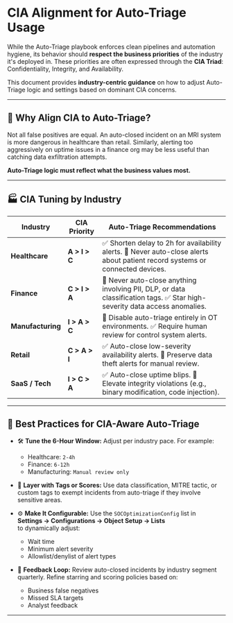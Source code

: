 # CIA Alignment for Auto-Triage Usage

While the Auto-Triage playbook enforces clean pipelines and automation hygiene, its behavior should **respect the business priorities** of the industry it's deployed in. These priorities are often expressed through the **CIA Triad**: Confidentiality, Integrity, and Availability.

This document provides **industry-centric guidance** on how to adjust Auto-Triage logic and settings based on dominant CIA concerns.

---

## 🎯 Why Align CIA to Auto-Triage?

Not all false positives are equal. An auto-closed incident on an MRI system is more dangerous in healthcare than retail. Similarly, alerting too aggressively on uptime issues in a finance org may be less useful than catching data exfiltration attempts.

**Auto-Triage logic must reflect what the business values most.**

---

## 🏭 CIA Tuning by Industry

| Industry             | CIA Priority   | Auto-Triage Recommendations                                         |
|----------------------|----------------|---------------------------------------------------------------------|
| **Healthcare**       | **A > I > C**   | ✅ Shorten delay to 2h for availability alerts. 🚫 Never auto-close alerts about patient record systems or connected devices. |
| **Finance**          | **C > I > A**   | 🚫 Never auto-close anything involving PII, DLP, or data classification tags. ✅ Star high-severity data access anomalies. |
| **Manufacturing**    | **I > A > C**   | 🚫 Disable auto-triage entirely in OT environments. ✅ Require human review for control system alerts. |
| **Retail**           | **C > A > I**   | ✅ Auto-close low-severity availability alerts. 🚫 Preserve data theft alerts for manual review. |
| **SaaS / Tech**      | **I > C > A**   | ✅ Auto-close uptime blips. 🚫 Elevate integrity violations (e.g., binary modification, code injection). |

---

## 🧠 Best Practices for CIA-Aware Auto-Triage

- 🛠️ **Tune the 6-Hour Window:**
  Adjust per industry pace. For example:
    - Healthcare: `2-4h`
    - Finance: `6-12h`
    - Manufacturing: `Manual review only`

- 🧩 **Layer with Tags or Scores:**
  Use data classification, MITRE tactic, or custom tags to exempt incidents from auto-triage if they involve sensitive areas.

- ⚙️ **Make It Configurable:**
  Use the `SOCOptimizationConfig` list in  
  **Settings → Configurations → Object Setup → Lists**  
  to dynamically adjust:
    - Wait time
    - Minimum alert severity
    - Allowlist/denylist of alert types

- 🔁 **Feedback Loop:**
  Review auto-closed incidents by industry segment quarterly. Refine starring and scoring policies based on:
    - Business false negatives
    - Missed SLA targets
    - Analyst feedback

---
